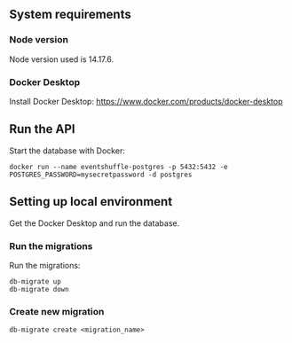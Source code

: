 ## System requirements

### Node version
Node version used is 14.17.6.

### Docker Desktop
Install Docker Desktop: https://www.docker.com/products/docker-desktop

## Run the API
Start the database with Docker: 
```
docker run --name eventshuffle-postgres -p 5432:5432 -e POSTGRES_PASSWORD=mysecretpassword -d postgres

```

## Setting up local environment
Get the Docker Desktop and run the database.

### Run the migrations
Run the migrations:
```
db-migrate up
db-migrate down
```
### Create new migration
```
db-migrate create <migration_name>
```
